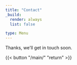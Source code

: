 ```yaml
---
title: "Contact"
_build:
  render: always
  list: false

type: Menu
---
```


Thanks, we'll get in touch soon.

{{< button "/main/" "return" >}}
